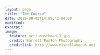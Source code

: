 ```yaml
---
layout: page
title: "The Course"
date: 2015-08-03T14:05:42-04:00
modified:
excerpt:
image:
  feature: ncti-masthead-3.jpg
  credit: Barrett PanŦon Photography
  creditlink: http://www.miscellaneous.net
---
```


